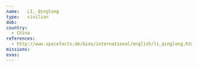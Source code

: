 ```yaml
---
name:	LI, Qinglong
type:	civilian
dob:	
country:
  - China
references:
  - http://www.spacefacts.de/bios/international/english/li_qinglong.htm
missions:
evas:
---
```

